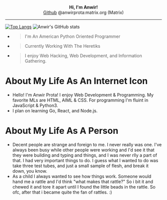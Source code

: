 <p align='center'>
  <b>Hi, I'm Anwir!</b><br>
  <a href="https://github.com/anwir-prota">Github</a>
  <a>@anwirprota:matrix.org (Matrix)</a>
</p>

--- 

[![Top Langs](https://github-readme-stats.vercel.app/api/top-langs/?username=anwir-prota)](https://github.com/anwir-prota/github-readme-stats)
![Anwir's GitHub stats](https://github-readme-stats.vercel.app/api?username=anwir-prota&show_icons=true)

- > I'm An American Python Oriented Programmer 
- > Currently Working With The Heretiks
- > I enjoy Web Hacking, Web Development, and Information Gathering. 
# About My Life As An Internet Icon
* Hello! I'm Anwir Prota! I enjoy Web Development & Programming. My favorite MLs are HTML, AIML & CSS. For programming I'm fluint in JavaScript & Python3. 
* I plan on learning Go, React, and Node.js.

# About My Life As A Person
* Decent people are strange and foreign to me. I never really was one. I've always been busy while other people were working and I'd see it that they were building and typing and things, and I was never rlly a part of that. I had very important things to do. I guess what I wanted to do was take three test tubes, and just a small sample of flesh, and break it down, you know. 
* As a child I always wanted to see how things work. Someone would hand me a rattle and I'd think "what makes that rattle?" So i bit it and chewed it and tore it apart until I found the little beads in the rattle. So ofc, after that i became quite the fan of rattles. :) 
